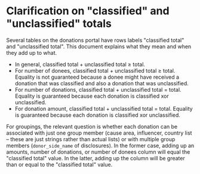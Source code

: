 # Clarification on "classified" and "unclassified" totals

Several tables on the donations portal have rows labels "classified total" and
"unclassified total". This document explains what they mean and when they add
up to what.

- In general, classified total + unclassified total ≥ total.
- For number of donees, classified total + unclassified total ≥ total. Equality
  is not guaranteed because a donee might have received a donation that was
  classified and also a donation that was unclassified.
- For number of donations, classified total + unclassified total = total.
  Equality is guaranteed because each donation is classified xor unclassified.
- For donation amount, classified total + unclassified total = total.
  Equality is guaranteed because each donation is classified xor unclassified.

For groupings, the relevant question is whether each donation can be associated
with just one group member (cause area, influencer, country list – these are
just strings rather than actual lists) or with multiple group members
(`donor_side_name` of disclosures). In the former case, adding up an amounts,
number of donations, or number of donees column will equal the "classified
total" value. In the latter, adding up the column will be greater than or
equal to the "classified total" value.
